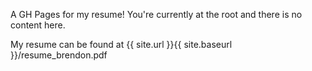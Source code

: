 A GH Pages for my resume!
You're currently at the root and there is no content here.

My resume can be found at {{ site.url }}{{ site.baseurl }}/resume_brendon.pdf